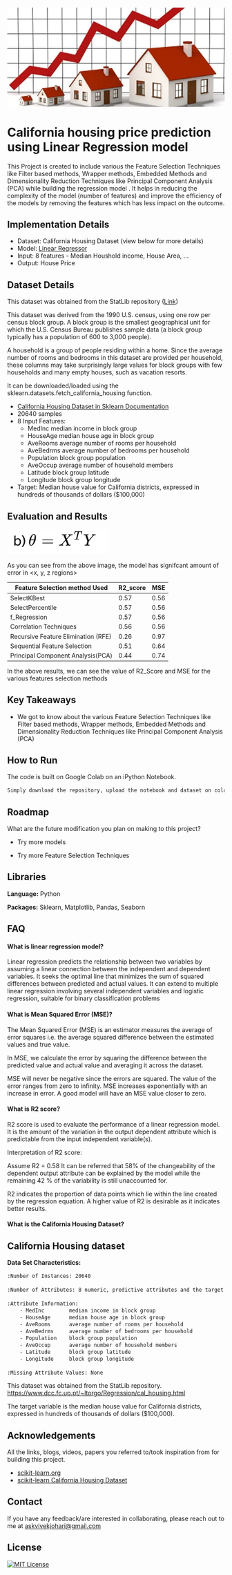 
![Logo](https://github.com/vivekjohari/California_Housing_Price_Predictor/blob/main/California_Housing_Price_Predictor.png)


# California housing price prediction using Linear Regression model

This Project is created to include various the Feature Selection Techniques like Filter based methods, Wrapper methods, Embedded Methods and Dimensionality Reduction Techniques  like Principal Component Analysis (PCA) while building the regression model . It helps in reducing the complexity of the model (number of features) and improve the efficiency of the models by removing the features which has less impact on the outcome.

## Implementation Details

- Dataset: California Housing Dataset (view below for more details)
- Model: [Linear Regressor](https://scikit-learn.org/stable/modules/generated/sklearn.linear_model.LinearRegression.html)
- Input: 8 features - Median Houshold income, House Area, ...
- Output: House Price

## Dataset Details

This dataset was obtained from the StatLib repository ([Link](https://www.dcc.fc.up.pt/~ltorgo/Regression/cal_housing.html))

This dataset was derived from the 1990 U.S. census, using one row per census block group. A block group is the smallest geographical unit for which the U.S. Census Bureau publishes sample data (a block group typically has a population of 600 to 3,000 people).

A household is a group of people residing within a home. Since the average number of rooms and bedrooms in this dataset are provided per household, these columns may take surprisingly large values for block groups with few households and many empty houses, such as vacation resorts.

It can be downloaded/loaded using the sklearn.datasets.fetch_california_housing function.

- [California Housing Dataset in Sklearn Documentation](https://scikit-learn.org/stable/modules/generated/sklearn.datasets.fetch_california_housing.html)
- 20640 samples
- 8 Input Features: 
    - MedInc median income in block group
    - HouseAge median house age in block group
    - AveRooms average number of rooms per household
    - AveBedrms average number of bedrooms per household
    - Population block group population
    - AveOccup average number of household members
    - Latitude block group latitude
    - Longitude block group longitude
- Target: Median house value for California districts, expressed in hundreds of thousands of dollars ($100,000)

## Evaluation and Results
![alt text](https://github.com/123ofai/Demo-Project-Repo/blob/main/results/test.png)

As you can see from the above image, the model has signifcant amount of error in <x, y, z regions>

|Feature Selection method Used       | R2_score|MSE|
|------------------------------------|---------|----|
|SelectKBest                       |   0.57  |0.56|
|SelectPercentile                  |   0.57  |0.56|
|f_Regression                      |   0.57  |0.56|
|Correlation Techniques            |   0.56  |0.56|
|Recursive Feature Elimination (RFE)|   0.26 |0.97|
|Sequential Feature Selection       |   0.51 |0.64|
|Principal Component Analysis(PCA)  | 0.44   |0.74|


In the above results, we can see the value of R2_Score and MSE for the various features selection methods

## Key Takeaways

- We got to know about the various Feature Selection Techniques like Filter based methods, Wrapper methods, Embedded Methods and Dimensionality Reduction Techniques like Principal Component Analysis (PCA)


## How to Run

The code is built on Google Colab on an iPython Notebook. 

```bash
Simply download the repository, upload the notebook and dataset on colab, and hit play!
```


## Roadmap

What are the future modification you plan on making to this project?

- Try more models

- Try more Feature Selection Techniques


## Libraries 

**Language:** Python

**Packages:** Sklearn, Matplotlib, Pandas, Seaborn


## FAQ

#### What is linear regression model?

Linear regression predicts the relationship between two variables by assuming a linear connection between the independent and dependent variables. It seeks the optimal line that minimizes the sum of squared differences between predicted and actual values. It can extend to multiple linear regression involving several independent variables and logistic regression, suitable for binary classification problems

#### What is Mean Squared Error (MSE)?

The Mean Squared Error (MSE) is an estimator measures the average of error squares i.e. the average squared difference between the estimated values and true value.

In MSE, we calculate the error by squaring the difference between the predicted value and actual value and averaging it across the dataset. 

MSE will never be negative since the errors are squared. The value of the error ranges from zero to infinity. MSE increases exponentially with an increase in error. A good model will have an MSE value closer to zero.


#### What is R2 score?
R2 score is used to evaluate the performance of a linear regression model. It is the amount of the variation in the output dependent attribute which is predictable from the input independent variable(s). 

Interpretation of R2 score:

Assume R2 = 0.58
It can be referred that 58% of the changeability of the dependent output attribute can be explained by the model while the remaining 42 % of the variability is still unaccounted for.

R2 indicates the proportion of data points which lie within the line created by the regression equation. A higher value of R2 is desirable as it indicates better results.

#### What is the California Housing Dataset?

California Housing dataset
--------------------------

**Data Set Characteristics:**

    :Number of Instances: 20640

    :Number of Attributes: 8 numeric, predictive attributes and the target

    :Attribute Information:
        - MedInc        median income in block group
        - HouseAge      median house age in block group
        - AveRooms      average number of rooms per household
        - AveBedrms     average number of bedrooms per household
        - Population    block group population
        - AveOccup      average number of household members
        - Latitude      block group latitude
        - Longitude     block group longitude

    :Missing Attribute Values: None

This dataset was obtained from the StatLib repository.
https://www.dcc.fc.up.pt/~ltorgo/Regression/cal_housing.html

The target variable is the median house value for California districts,
expressed in hundreds of thousands of dollars ($100,000).

## Acknowledgements

All the links, blogs, videos, papers you referred to/took inspiration from for building this project. 

 - [scikit-learn.org](https://scikit-learn.org/stable/user_guide.html)
 - [scikit-learn California Housing Dataset](https://scikit-learn.org/stable/modules/generated/sklearn.datasets.fetch_california_housing.html#sklearn.datasets.fetch_california_housing)
 


## Contact

If you have any feedback/are interested in collaborating, please reach out to me at askvivekjohari@gmail.com


## License

[![MIT License](https://img.shields.io/badge/License-MIT-green.svg)](https://choosealicense.com/licenses/mit/)

